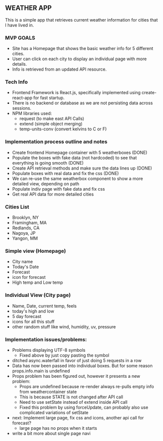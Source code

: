 ## WEATHER APP
This is a simple app that retrieves current weather information for cities that I have lived in.

### MVP GOALS
- Site has a Homepage that shows the basic weather info for 5 different cities.
- User can click on each city to display an individual page with more details.
- Info is retrieved from an updated API resource.

### Tech Info
- Frontend Framework is React.js, specifically implemented using create-react-app for fast startup.
- There is no backend or database as we are not persisting data across sessions.
- NPM libraries used:
  - request (to make east API Calls)
  - extend (simple object merging)
  - temp-units-conv (convert kelvins to C or F)

### Implementation process outline and notes
- Create frontend Homepage container with 5 weatherboxes (DONE)
- Populate the boxes with fake data (not hardcoded) to see that everything is going smooth (DONE)
- Create API retrieval methods and make sure the data lines up (DONE)
- Populate boxes with real data and fix the css (DONE)
- We can re-use the same weatherbox component to show a more detailed view, depending on path
- Populate indiv page with fake data and fix css
- Get real API data for more detailed cities

### Cities List
- Brooklyn, NY
- Framingham, MA
- Redlands, CA
- Nagoya, JP
- Yangon, MM

### Simple view (Homepage)
- City name
- Today's Date
- Forecast
- icon for forecast
- High temp and Low temp

### Individual View (City page)
- Name, Date, current temp, feels
- today's high and low
- 5 day forecast
- icons for all this stuff
- other random stuff like wind, humidity, uv, pressure


### Implementation issues/problems:
- Problems displaying UTF-8 symbols
  - Fixed above by just copy pasting the symbol
- ditched async.waterfall in favor of just doing 5 requests in a row
- Data has now been passed into individual boxes. But for some reason props.info.main is undefined
- Props problem has been figured out, however it presents a new problem:
  - Props are undefined because re-render always re-pulls empty info from weathercontainer state
  - This is because STATE is not changed after API call
  - Need to use setState instead of extend inside API call
  - Fixed this problem by using forceUpdate, can probably also use complicated variations of setState
- next: Implement large page, fix css and icons, another api call for forecast?
  - large page has no props when it starts
- write a bit more about single page navi
